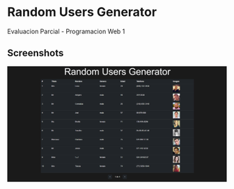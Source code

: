 # Random Users Generator
Evaluacion Parcial - Programacion Web 1

## Screenshots

![Parcial Screenshot](./img/screenshot.png)
